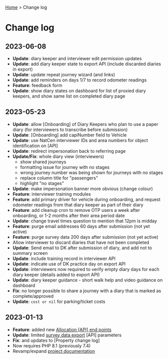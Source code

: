 [Home](../README.md) > Change log

# Change log

## 2023-06-08
- **Update**: diary keeper and interviewer edit permission updates
- **Update**: add diary keeper state to export API (include discarded diaries in export)
- **Update**: update repeat journey wizard (and links)
- **Update**: add reminders on days 1/7 to record odometer readings
- **Feature**: feedback form
- **Update**: show diary states on dashboard for list of proxied diary keepers, and show same list on completed diary page

## 2023-05-23

- **Update**: allow [Onboarding] of Diary Keepers who plan to use a paper diary (for interviewers to transcribe before submission)
- **Update**: [Onboarding] add capiNumber field to Vehicle
- **Update**: use NatCen interviewer IDs and area numbers for object identification on [API]
- **Update**: redirect impersonation back to referring page
- **Update/Fix**: whole diary view (interviewers)
  - show shared journeys
  - formatting issue for journey with no stages
  - wrong journey number was being shown for journeys with no stages
  - replace column title for "passengers"
  - highlight "no stages"
- **Update**: make impersonation banner more obvious (change colour)
- **Feature**: interviewer training modules 
- **Feature**: add primary driver for vehicle during onboarding, and request odometer readings from that diary keeper as part of their diary
- **Feature**: add cleanup cron to remove OTP users a week after onboarding, or 1-2 months after their area period date
- **Update**: change travel times question to mention that 12pm is midday
- **Feature**: purge email addresses 60 days after submission (not yet active)
- **Feature**: purge survey data 200 days after submission (not yet active)
- Allow interviewer to discard diaries that have not been completed
- **Update**: Send email to DK after submission of diary, and add not to summary screen
- **Update**: include training record in interviewer API
- **Update**: indicate use of DK practice day on export API
- **Update**: interviewers now required to verify empty diary days for each diary keeper (details added to export API)
- **Update**: diary keeper guidance - short walk help and video guidance on dashboard
- **Fix**: no longer possible to share a journey with a diary that is marked as complete/approved
- **Update**: `cost or nil` for parking/ticket costs

## 2023-01-13

- **Feature**: added new [Allocation [API] end points](API/Allocation.md)
- **Update**: limited [survey data export](API/SurveyExport.md) [API] parameters
- **Fix**: and updates to [Property change log]
- Now requires PHP 8.1 (previously 7.4)
- Revamp/expand [project documentation](../README.md)